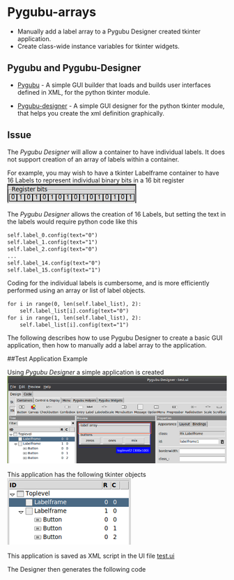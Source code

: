 # Pygubu-arrays

* Manually add a label array to a Pygubu Designer created tkinter application. 
* Create class-wide instance variables for tkinter widgets.

## Pygubu and Pygubu-Designer 

* [Pygubu](https://pypi.org/project/pygubu/) - A simple GUI builder that loads and builds user interfaces defined in XML, for the python tkinter module.

* [Pygubu-designer](https://pypi.org/project/pygubu-designer/) - A simple GUI designer for the python tkinter module, that helps you create the xml definition graphically.

## Issue

The *Pygubu Designer* will allow a container to have individual labels. It does not support creation of an array of labels within a container.

For example, you may wish to have a tkinter Labelframe container to have 16 Labels to represent individual binary bits in a 16 bit register 
![16bit_register](/images/16bit_register.png)

The *Pygubu Designer* allows the creation of 16 Labels, but setting the text in the labels would require python code like this
```
self.label_0.config(text="0")
self.label_1.config(text="1")
self.label_2.config(text="0")
...
self.label_14.config(text="0")
self.label_15.config(text="1")
```
Coding for the individual labels is cumbersome, and is more efficiently performed using an array or list of label objects.
```
for i in range(0, len(self.label_list), 2):
    self.label_list[i].config(text="0")
for i in range(1, len(self.label_list), 2):
    self.label_list[i].config(text="1")
```
The following describes how to use Pygubu Designer to create a basic GUI application, then how to manually add a label array to the application.

##Test Application Example

Using *Pygubu Designer* a simple application is created 
![pygubu_designer](/images/pygubu_designer.png)

This application has the following tkinter objects
![objects](/images/objects.png)

This application is saved as XML script in the UI file [test.ui](test.ui)

The Designer then generates the following code








